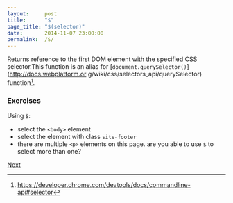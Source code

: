 ```yaml
---
layout:     post
title:      "$"
page_title: "$(selector)"
date:       2014-11-07 23:00:00
permalink:  /$/
---
```


Returns reference to the first DOM element with the specified CSS selector.This
function is an alias for [`document.querySelector()`](http://docs.webplatform.or
g/wiki/css/selectors_api/querySelector) function[^1].

### Exercises

Using `$`:

* select the `<body>` element
* select the element with class `site-footer`
* there are multiple `<p>` elements on this page. are you able to use `$` to
  select more than one?

<a href="../$$" class="next-btn">Next</a>

[^1]: https://developer.chrome.com/devtools/docs/commandline-api#selector
